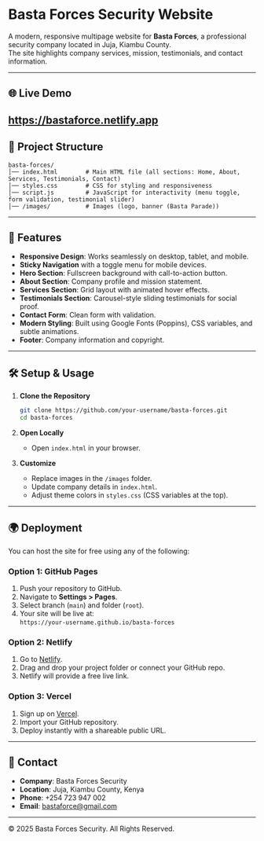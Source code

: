 # Basta Forces Security Website

A modern, responsive multipage website for **Basta Forces**, a professional security company located in Juja, Kiambu County.  
The site highlights company services, mission, testimonials, and contact information.

---

## 🌐 Live Demo
https://bastaforce.netlify.app
---

## 📂 Project Structure

```
basta-forces/
│── index.html        # Main HTML file (all sections: Home, About, Services, Testimonials, Contact)
│── styles.css        # CSS for styling and responsiveness
│── script.js         # JavaScript for interactivity (menu toggle, form validation, testimonial slider)
│── /images/          # Images (logo, banner (Basta Parade))
```

---

## 🚀 Features

- **Responsive Design**: Works seamlessly on desktop, tablet, and mobile.
- **Sticky Navigation** with a toggle menu for mobile devices.
- **Hero Section**: Fullscreen background with call-to-action button.
- **About Section**: Company profile and mission statement.
- **Services Section**: Grid layout with animated hover effects.
- **Testimonials Section**: Carousel-style sliding testimonials for social proof.
- **Contact Form**: Clean form with validation.
- **Modern Styling**: Built using Google Fonts (Poppins), CSS variables, and subtle animations.
- **Footer**: Company information and copyright.

---

## 🛠️ Setup & Usage

1. **Clone the Repository**
   ```bash
   git clone https://github.com/your-username/basta-forces.git
   cd basta-forces
   ```

2. **Open Locally**
   - Open `index.html` in your browser.

3. **Customize**
   - Replace images in the `/images` folder.
   - Update company details in `index.html`.
   - Adjust theme colors in `styles.css` (CSS variables at the top).

---

## 🌍 Deployment

You can host the site for free using any of the following:

### Option 1: GitHub Pages
1. Push your repository to GitHub.
2. Navigate to **Settings > Pages**.
3. Select branch (`main`) and folder (`root`).
4. Your site will be live at:  
   `https://your-username.github.io/basta-forces`

### Option 2: Netlify
1. Go to [Netlify](https://www.netlify.com/).
2. Drag and drop your project folder or connect your GitHub repo.
3. Netlify will provide a free live link.

### Option 3: Vercel
1. Sign up on [Vercel](https://vercel.com/).
2. Import your GitHub repository.
3. Deploy instantly with a shareable public URL.

---

## 📧 Contact

- **Company**: Basta Forces Security  
- **Location**: Juja, Kiambu County, Kenya  
- **Phone**: +254 723 947 002  
- **Email**: bastaforce@gmail.com  

---

© 2025 Basta Forces Security. All Rights Reserved.
